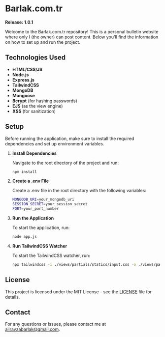 # Barlak.com.tr
**Release: 1.0.1**

Welcome to the Barlak.com.tr repository! This is a personal bulletin website where only I (the owner) can post content. Below you'll find the information on how to set up and run the project.

## Technologies Used

- **HTML/CSS/JS**
- **Node.js**
- **Express.js**
- **TailwindCSS**
- **MongoDB**
- **Mongoose**
- **Bcrypt** (for hashing passwords)
- **EJS** (as the view engine)
- **XSS** (for sanitization)

## Setup

Before running the application, make sure to install the required dependencies and set up environment variables.

1. **Install Dependencies**

   Navigate to the root directory of the project and run:
   ```bash
   npm install

2. **Create a .env File**

   Create a .env file in the root directory with the following variables:
   ```bash
   MONGODB_URI=your_mongodb_uri
   SESSION_SECRET=your_session_secret
   PORT=your_port_number

3. **Run the Application**

   To start the application, run:
   ```bash
   node app.js

4. **Run TailwindCSS Watcher**

   To start the TailwindCSS watcher, run:
   ```bash
   npx tailwindcss -i ./views/partials/statics/input.css -o ./views/partials/statics/index.css --watch

## License

This project is licensed under the MIT License - see the [LICENSE](LICENSE) file for details.

## Contact

For any questions or issues, please contact me at aliravzabarlak@gmail.com.
   
